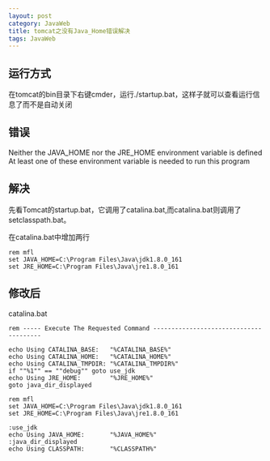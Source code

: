 ```yaml
---
layout: post
category: JavaWeb
title: tomcat之没有Java_Home错误解决
tags: JavaWeb
---
```


## 运行方式
在tomcat的bin目录下右键cmder，运行./startup.bat，这样子就可以查看运行信息了而不是自动关闭

## 错误
Neither the JAVA_HOME nor the JRE_HOME environment variable is defined At least one of these environment variable is needed to run this program

## 解决
先看Tomcat的startup.bat，它调用了catalina.bat,而catalina.bat则调用了setclasspath.bat。

在catalina.bat中增加两行
```shell
rem mfl
set JAVA_HOME=C:\Program Files\Java\jdk1.8.0_161
set JRE_HOME=C:\Program Files\Java\jre1.8.0_161
```

## 修改后
catalina.bat
```shell
rem ----- Execute The Requested Command ---------------------------------------

echo Using CATALINA_BASE:   "%CATALINA_BASE%"
echo Using CATALINA_HOME:   "%CATALINA_HOME%"
echo Using CATALINA_TMPDIR: "%CATALINA_TMPDIR%"
if ""%1"" == ""debug"" goto use_jdk
echo Using JRE_HOME:        "%JRE_HOME%"
goto java_dir_displayed

rem mfl
set JAVA_HOME=C:\Program Files\Java\jdk1.8.0_161
set JRE_HOME=C:\Program Files\Java\jre1.8.0_161

:use_jdk
echo Using JAVA_HOME:       "%JAVA_HOME%"
:java_dir_displayed
echo Using CLASSPATH:       "%CLASSPATH%"
```